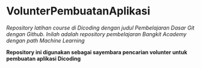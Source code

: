 # VolunterPembuatanAplikasi
*Repository latihan course di Dicoding dengan judul Pembelajaran Dasar Git dengan Github. 
Inilah adalah repository pembelajaran Bangkit Academy dengan path Machine Learning*  

**Repository ini digunakan sebagai sayembara pencarian volunter untuk pembuatan aplikasi Dicoding**

